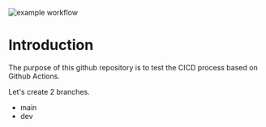 ![example workflow](https://github.com/github/docs/actions/workflows/main.yml/badge.svg)

# Introduction

The purpose of this github repository is to test the CICD process based on Github Actions.

Let's create 2 branches.

- main
- dev

